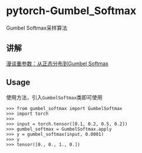 # pytorch-Gumbel\_Softmax
Gumbel Softmax采样算法

## 讲解

[漫谈重参数：从正态分布到Gumbel Softmax](https://www.spaces.ac.cn/archives/6705#%E5%9F%BA%E6%9C%AC%E6%A6%82%E5%BF%B5)

## Usage

使用方法，引入``GumbelSoftmax``类即可使用
```
>>> from gumbel_softmax import GumbelSoftmax
>>> import torch
>>> 
>>> input = torch.tensor([0.1, 0.2, 0.5, 0.2])
>>> gumbel_softmax = GumbelSoftmax.apply
>>> y = gumbel_softmax(input, 0.0001)
>>> y
>>> tensor([0., 0., 1., 0.])
```
